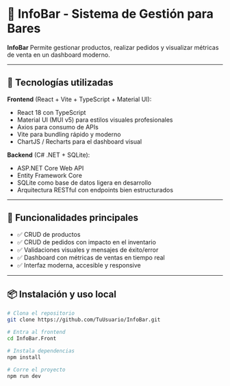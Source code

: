 # 🧪 InfoBar - Sistema de Gestión para Bares

**InfoBar** Permite gestionar productos, realizar pedidos y visualizar métricas de venta en un dashboard moderno.

---

## 🚀 Tecnologías utilizadas

**Frontend** (React + Vite + TypeScript + Material UI):
- React 18 con TypeScript
- Material UI (MUI v5) para estilos visuales profesionales
- Axios para consumo de APIs
- Vite para bundling rápido y moderno
- ChartJS / Recharts para el dashboard visual

**Backend** (C# .NET + SQLite):
- ASP.NET Core Web API
- Entity Framework Core
- SQLite como base de datos ligera en desarrollo
- Arquitectura RESTful con endpoints bien estructurados

---

## 🧩 Funcionalidades principales

- ✅ CRUD de productos
- ✅ CRUD de pedidos con impacto en el inventario
- ✅ Validaciones visuales y mensajes de éxito/error
- ✅ Dashboard con métricas de ventas en tiempo real
- ✅ Interfaz moderna, accesible y responsive

---

## 📦 Instalación y uso local

```bash
# Clona el repositorio
git clone https://github.com/TuUsuario/InfoBar.git

# Entra al frontend
cd InfoBar.Front

# Instala dependencias
npm install

# Corre el proyecto
npm run dev